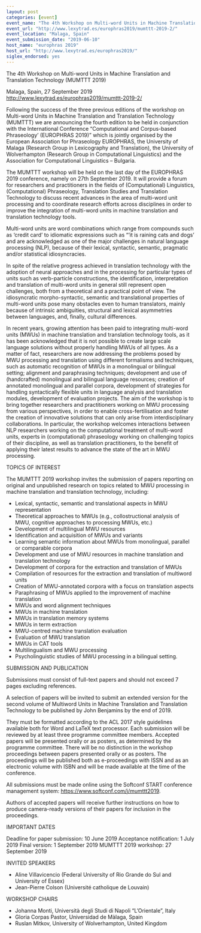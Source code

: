 ```yaml
---
layout: post
categories: [event]
event_name: "The 4th Workshop on Multi-word Units in Machine Translation and Translation Technology (MUMTTT 2019)"
event_url: "http://www.lexytrad.es/europhras2019/mumttt-2019-2/"
event_location: "Malaga, Spain"
event_submission_date: "2019-06-10"
host_name: "europhras 2019"
host_url: "http://www.lexytrad.es/europhras2019/"
siglex_endorsed: yes
---
```

The 4th Workshop on Multi-word Units in Machine Translation and Translation Technology (MUMTTT 2019)

Malaga, Spain, 27 September 2019  
<http://www.lexytrad.es/europhras2019/mumttt-2019-2/>  

Following the success of the three previous editions of the workshop on Multi-word Units in Machine Translation and Translation Technology (MUMTTT) we are announcing the fourth edition to be held in conjunction with the International Conference “Computational and Corpus-based Phraseology’ (EUROPHRAS 2019)” which is jointly organised by the European Association for Phraseology EUROPHRAS, the University of Malaga (Research Group in Lexicography and Translation), the University of Wolverhampton (Research Group in Computational Linguistics) and the Association for Computational Linguistics – Bulgaria.

The MUMTTT workshop will be held on the last day of the EUROPHRAS 2019 conference, namely on  27th  September 2019. It will provide a forum for researchers and practitioners in the  fields of (Computational) Linguistics, (Computational) Phraseology, Translation Studies and Translation Technology to discuss recent advances in the area of multi-word unit processing and to coordinate research efforts across disciplines in order to improve the integration of multi-word units in machine translation and translation technology tools.

Multi-word units are word combinations which range from compounds such as ‘credit card’ to idiomatic expressions such as “’it is raining cats and dogs’ and are acknowledged as one of the major challenges in natural language processing (NLP), because of their lexical, syntactic, semantic, pragmatic and/or statistical idiosyncracies.

In spite of the relative progress achieved in translation technology with the adoption of neural approaches and in the processing for particular types of units such as verb-particle constructions, the identification, interpretation and translation of multi-word units in general still represent open challenges, both from a theoretical and a practical point of view. The idiosyncratic morpho-syntactic, semantic and translational properties of multi-word units pose many obstacles even to human translators, mainly because of intrinsic ambiguities, structural and lexical asymmetries between languages, and, finally, cultural differences.

In recent years, growing attention has been paid to integrating multi-word units (MWUs) in machine translation and translation technology tools, as it has been acknowledged that it is not possible to create large scale language solutions without properly handling MWUs of all types. As a matter of fact, researchers are now addressing the problems posed by MWU processing and translation using different formalisms and techniques, such as automatic recognition of MWUs in a monolingual or bilingual setting; alignment and paraphrasing techniques; development and use of (handcrafted) monolingual and bilingual language resources; creation of annotated monolingual and parallel corpora, development of strategies for handling syntactically flexible units in language analysis and translation modules, development of evaluation projects. The aim of the workshop is to bring together researchers and practitioners working on MWU processing from various perspectives, in order to enable cross-fertilisation and foster the creation of innovative solutions that can only arise from interdisciplinary collaborations. In particular, the workshop welcomes interactions between NLP researchers working on the computational treatment of multi-word units, experts in (computational) phraseology working on challenging topics of their discipline, as well as translation practitioners, to the benefit of applying their latest results to advance the state of the art in MWU processing.

TOPICS OF INTEREST

The MUMTTT 2019 workshop invites the submission of papers reporting on original and unpublished research on topics related to MWU processing in machine translation and translation technology, including:
 * Lexical, syntactic, semantic and translational aspects in MWU representation
 * Theoretical approaches to MWUs (e.g., collostructional analysis of MWU, cognitive approaches to processing MWUs, etc.)
 * Development of multilingual MWU resources
 * Identification and acquisition of MWUs and variants
 * Learning semantic information about MWUs from monolingual, parallel or comparable corpora
 * Development and use of MWU resources in machine translation and translation technology
 * Development of corpora for the extraction and translation of MWUs
 * Compilation of resources for the extraction and translation of multiword units
 * Creation of MWU-annotated corpora with a focus on translation aspects
 * Paraphrasing of MWUs applied to the improvement of machine translation
 * MWUs and word alignment techniques
 * MWUs in machine translation
 * MWUs in translation memory systems
 * MWUs in term extraction
 * MWU-centred machine translation evaluation
 * Evaluation of MWU translation
 * MWUs in CAT tools
 * Multilingualism and MWU processing
 * Psycholinguistic studies of MWU processing in a bilingual setting.

SUBMISSION AND PUBLICATION

Submissions must consist of full-text papers and should not exceed 7 pages excluding references.

A selection of papers will be invited to submit an extended version for the second volume of Multiword Units in Machine Translation and Translation Technology to be published by John Benjamins by the end of 2019.

They must be formatted according to the ACL 2017 style guidelines available both for Word and LaTeX text processor. Each submission will be reviewed by at least three programme committee members. Accepted papers will be presented orally or as posters, as determined by the programme committee. There will be no distinction in the workshop proceedings between papers presented orally or as posters. The proceedings will be published both as e-proceedings with ISSN and as an electronic volume with ISBN and will be made available at the time of the conference. 

All submissions must be made online using the Softconf START conference management system:   <https://www.softconf.com/j/mumttt2019>.

Authors of accepted papers will receive further instructions on how to produce camera-ready versions of their papers for inclusion in the proceedings.

IMPORTANT DATES

Deadline for paper submission: 10 June 2019
Acceptance notification: 1 July 2019
Final version: 1 September 2019
MUMTTT 2019 workshop: 27  September  2019

INVITED SPEAKERS
 * Aline Villavicencio (Federal University of Rio Grande do Sul and University of Essex)
 * Jean-Pierre Colson (Université catholique de Louvain)

WORKSHOP CHAIRS
 * Johanna Monti, Università degli Studi di Napoli “L’Orientale”, Italy
 * Gloria Corpas Pastor, Universidad de Màlaga, Spain
 * Ruslan Mitkov, University of Wolverhampton, United Kingdom

